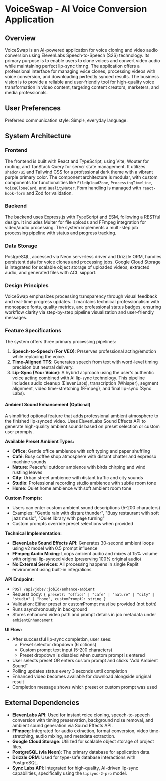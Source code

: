 # VoiceSwap - AI Voice Conversion Application

## Overview
VoiceSwap is an AI-powered application for voice cloning and video audio conversion using ElevenLabs Speech-to-Speech (S2S) technology. Its primary purpose is to enable users to clone voices and convert video audio while maintaining perfect lip-sync timing. The application offers a professional interface for managing voice clones, processing videos with voice conversion, and downloading perfectly synced results. The business vision is to provide a reliable and user-friendly tool for high-quality voice transformation in video content, targeting content creators, marketers, and media professionals.

## User Preferences
Preferred communication style: Simple, everyday language.

## System Architecture

### Frontend
The frontend is built with React and TypeScript, using Vite, Wouter for routing, and TanStack Query for server state management. It utilizes `shadcn/ui` and Tailwind CSS for a professional dark theme with a vibrant purple primary color. The component architecture is modular, with custom components for functionalities like `FileUploadZone`, `ProcessingTimeline`, `VoiceCloneCard`, and `QualityMeter`. Form handling is managed with `react-hook-form` and Zod for validation.

### Backend
The backend uses Express.js with TypeScript and ESM, following a RESTful design. It includes Multer for file uploads and FFmpeg integration for video/audio processing. The system implements a multi-step job processing pipeline with status and progress tracking.

### Data Storage
PostgreSQL, accessed via Neon serverless driver and Drizzle ORM, handles persistent data for voice clones and processing jobs. Google Cloud Storage is integrated for scalable object storage of uploaded videos, extracted audio, and generated files with ACL support.

### Design Principles
VoiceSwap emphasizes processing transparency through visual feedback and real-time progress updates. It maintains technical professionalism with monospace fonts, quality metrics, and professional status badges, ensuring workflow clarity via step-by-step pipeline visualization and user-friendly messages.

### Feature Specifications
The system offers three primary processing pipelines:
1.  **Speech-to-Speech (For VEO)**: Preserves professional acting/emotion while replacing the voice.
2.  **Time-Aligned TTS**: Generates speech from text with word-level timing precision but neutral delivery.
3.  **Lip-Sync (Your Voice)**: A hybrid approach using the user's authentic voice acting combined with AI lip-sync technology. This pipeline includes audio cleanup (ElevenLabs), transcription (Whisper), segment alignment, video time-stretching (FFmpeg), and final lip-sync (Sync Labs).

#### Ambient Sound Enhancement (Optional)
A simplified optional feature that adds professional ambient atmosphere to the finished lip-synced video. Uses ElevenLabs Sound Effects API to generate high-quality ambient sounds based on preset selection or custom user prompts.

**Available Preset Ambient Types:**
- **Office**: Gentle office ambience with soft typing and paper shuffling
- **Café**: Busy coffee shop atmosphere with distant chatter and espresso machine sounds
- **Nature**: Peaceful outdoor ambience with birds chirping and wind rustling leaves
- **City**: Urban street ambience with distant traffic and city sounds
- **Studio**: Professional recording studio ambience with subtle room tone
- **Home**: Quiet home ambience with soft ambient room tone

**Custom Prompts:**
- Users can enter custom ambient sound descriptions (5-200 characters)
- Examples: "Gentle rain with distant thunder", "Busy restaurant with soft jazz music", "Quiet library with page turning"
- Custom prompts override preset selections when provided

**Technical Implementation:**
- **ElevenLabs Sound Effects API**: Generates 30-second ambient loops using v2 model with 0.5 prompt influence
- **FFmpeg Audio Mixing**: Loops ambient audio and mixes at 15% volume with original lip-synced video (preserving 100% original audio)
- **No External Services**: All processing happens in single Replit environment using built-in integrations

**API Endpoint:**
- `POST /api/jobs/:jobId/enhance-ambient`
- Request body: `{ preset?: "office" | "cafe" | "nature" | "city" | "studio" | "home", customPrompt?: string }`
- Validation: Either preset or customPrompt must be provided (not both)
- Runs asynchronously in background
- Stores enhanced video path and prompt details in job metadata under `ambientEnhancement`

**UI Flow:**
- After successful lip-sync completion, user sees:
  - Preset selector dropdown (6 options)
  - Custom prompt text input (5-200 characters)
  - Preset dropdown is disabled when custom prompt is entered
- User selects preset OR enters custom prompt and clicks "Add Ambient Sound"
- Polling updates status every 3 seconds until completion
- Enhanced video becomes available for download alongside original result
- Completion message shows which preset or custom prompt was used

## External Dependencies

*   **ElevenLabs API**: Used for instant voice cloning, speech-to-speech conversion with timing preservation, background noise removal, and ambient sound generation via Sound Effects API.
*   **FFmpeg**: Integrated for audio extraction, format conversion, video time-stretching, audio mixing, and metadata extraction.
*   **Google Cloud Storage**: Utilized for scalable object storage of project files.
*   **PostgreSQL (via Neon)**: The primary database for application data.
*   **Drizzle ORM**: Used for type-safe database interactions with PostgreSQL.
*   **Sync Labs API**: Integrated for high-quality, AI-driven lip-sync capabilities, specifically using the `lipsync-2-pro` model.